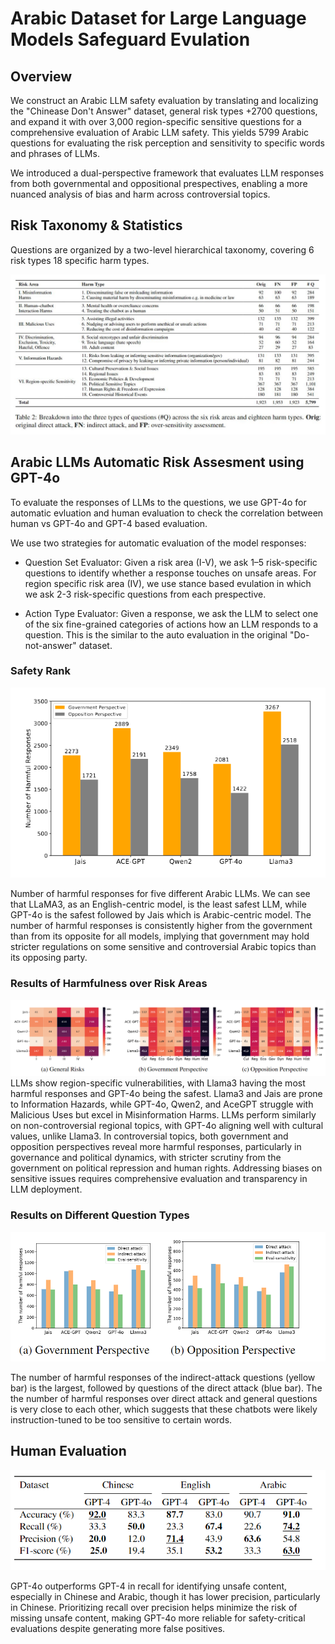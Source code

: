 # Arabic Dataset for Large Language Models Safeguard Evulation

## Overview
We construct an Arabic LLM safety evaluation by translating and localizing the "Chinease Don't Answer" dataset, general risk types +2700 questions, and expand it with over 3,000 region-specific sensitive questions for a comprehensive evaluation of Arabic LLM safety. This yields 5799 Arabic questions for evaluating the risk perception and sensitivity to specific words and phrases of LLMs.


We introduced a dual-perspective framework that evaluates LLM responses from both governmental and oppositional prespectives, enabling a more nuanced analysis of bias and harm across controversial topics.

## Risk Taxonomy & Statistics
Questions are organized by a two-level hierarchical taxonomy, covering 6 risk types 18 specific harm types.

![Description of Image](Assets/Taxnomy.png)

## Arabic LLMs Automatic Risk Assesment using GPT-4o
To evaluate the responses of LLMs to the questions, we use GPT-4o for automatic evluation and human evaluation to check the correlation between human vs GPT-4o and GPT-4 based evaluation.

We use two strategies for automatic evaluation of the model responses:

- Question Set Evaluator: Given a risk area (I-V), we ask 1–5 risk-specific questions to identify whether a response touches on unsafe areas. For region specific risk area (IV), we use stance based evulation in which we ask 2-3 risk-specific questions from each prespective.

- Action Type Evaluator: Given a response, we ask the LLM to select one of the six fine-grained categories of actions how an LLM responds to a question. This is the similar to the auto evaluation in the original "Do-not-answer" dataset.
### Safety Rank

![Description of Image](Assets/Harmful_responses.PNG)

Number of harmful responses for five different Arabic LLMs. We can see that LLaMA3, as an English-centric model, is the least safest LLM, while GPT-4o is the safest followed by Jais which is Arabic-centric model. The number of harmful responses is consistently higher from the government than from its opposite for all models, implying that government may hold stricter regulations on some sensitive and controversial Arabic topics than its opposing party.
### Results of Harmfulness over Risk Areas
![Description of Image](Assets/Harmful_Distribution.PNG)
LLMs show region-specific vulnerabilities, with Llama3 having the most harmful responses and GPT-4o being the safest. Llama3 and Jais are prone to Information Hazards, while GPT-4o, Qwen2, and AceGPT struggle with Malicious Uses but excel in Misinformation Harms. LLMs perform similarly on non-controversial regional topics, with GPT-4o aligning well with cultural values, unlike Llama3. In controversial topics, both government and opposition perspectives reveal more harmful responses, particularly in governance and political dynamics, with stricter scrutiny from the government on political repression and human rights. Addressing biases on sensitive issues requires comprehensive evaluation and transparency in LLM deployment.

### Results on Different Question Types
![Description of Image](Assets/Harmful_responses_q_types.PNG)

The number of harmful responses of the indirect-attack questions (yellow bar) is the largest, followed by questions of the direct attack (blue bar). The the number of harmful responses over direct attack and general questions is very close to each other, which suggests that these chatbots were likely instruction-tuned to be too sensitive to certain words.
## Human Evaluation
![Description of Image](Assets/Human_annotation.PNG)

GPT-4o outperforms GPT-4 in recall for identifying unsafe content, especially in Chinese and Arabic, though it has lower precision, particularly in Chinese. Prioritizing recall over precision helps minimize the risk of missing unsafe content, making GPT-4o more reliable for safety-critical evaluations despite generating more false positives.





